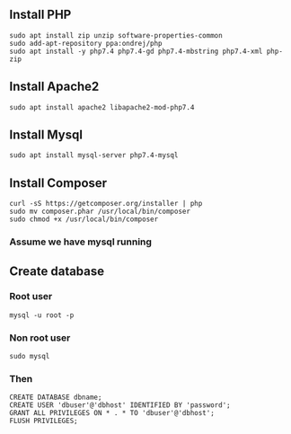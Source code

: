 ## Install PHP

```
sudo apt install zip unzip software-properties-common
sudo add-apt-repository ppa:ondrej/php
sudo apt install -y php7.4 php7.4-gd php7.4-mbstring php7.4-xml php-zip
```


## Install Apache2

```
sudo apt install apache2 libapache2-mod-php7.4
```

## Install Mysql

```
sudo apt install mysql-server php7.4-mysql
```

## Install Composer

```
curl -sS https://getcomposer.org/installer | php
sudo mv composer.phar /usr/local/bin/composer
sudo chmod +x /usr/local/bin/composer
```

### Assume we have mysql running

## Create database

### Root user
```
mysql -u root -p
```

### Non root user
```
sudo mysql
```

### Then

```
CREATE DATABASE dbname;
CREATE USER 'dbuser'@'dbhost' IDENTIFIED BY 'password';
GRANT ALL PRIVILEGES ON * . * TO 'dbuser'@'dbhost';
FLUSH PRIVILEGES;
```
